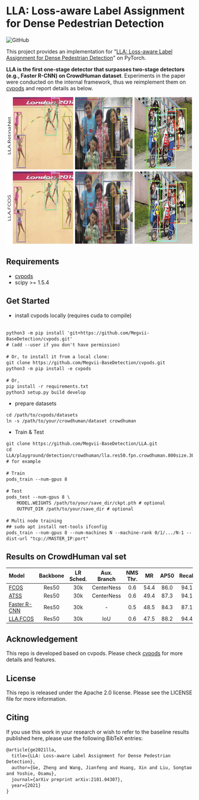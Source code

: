 # LLA: Loss-aware Label Assignment for Dense Pedestrian Detection

![GitHub](https://img.shields.io/github/license/Megvii-BaseDetection/DeFCN)

This project provides an implementation for "[LLA: Loss-aware Label Assignment for Dense Pedestrian Detection](https://arxiv.org/abs/2101.04307)" on PyTorch. 

**LLA is the first one-stage detector that surpasses two-stage detectors (e.g., Faster R-CNN) on CrowdHuman dataset**. Experiments in the paper were conducted on the internal framework, thus we reimplement them on [cvpods](https://github.com/Megvii-BaseDetection/cvpods) and report details as below.

<img src="./result.png" width="800" height="400">

## Requirements
* [cvpods](https://github.com/Megvii-BaseDetection/cvpods)
* scipy >= 1.5.4

## Get Started

* install cvpods locally (requires cuda to compile)
```shell

python3 -m pip install 'git+https://github.com/Megvii-BaseDetection/cvpods.git'
# (add --user if you don't have permission)

# Or, to install it from a local clone:
git clone https://github.com/Megvii-BaseDetection/cvpods.git
python3 -m pip install -e cvpods

# Or,
pip install -r requirements.txt
python3 setup.py build develop
```

* prepare datasets
```shell
cd /path/to/cvpods/datasets
ln -s /path/to/your/crowdhuman/dataset crowdhuman
```

* Train & Test
```shell
git clone https://github.com/Megvii-BaseDetection/LLA.git
cd LLA/playground/detection/crowdhuman/lla.res50.fpn.crowdhuman.800size.30k  # for example

# Train
pods_train --num-gpus 8

# Test
pods_test --num-gpus 8 \
    MODEL.WEIGHTS /path/to/your/save_dir/ckpt.pth # optional
    OUTPUT_DIR /path/to/your/save_dir # optional

# Multi node training
## sudo apt install net-tools ifconfig
pods_train --num-gpus 8 --num-machines N --machine-rank 0/1/.../N-1 --dist-url "tcp://MASTER_IP:port"

```

## Results on CrowdHuman val set

| Model | Backbone | LR Sched. | Aux. Branch | NMS Thr. | MR | AP50 |  Recall | Download |
|:------| :----:   | :----: |:---:| :---:| :---:|:---:| :---: | :--------: |
|  [FCOS]((https://github.com/Joker316701882/LLA/tree/main/playground/detection/crowdhuman/fcos.res50.fpn.crowdhuman.800size.30k)) | Res50   | 30k       | CenterNess | 0.6 | 54.4     |  86.0       | 94.1    | weights |
|  [ATSS](https://github.com/Joker316701882/LLA/tree/main/playground/detection/crowdhuman/atss.res50.fpn.crowdhuman.800size.30k) | Res50   | 30k       | CenterNess | 0.6 | 49.4     |  87.3       | 94.1    | weights |
| [Faster R-CNN](https://github.com/Megvii-BaseDetection/cvpods/tree/master/playground/detection/crowdhuman/rcnn/faster_rcnn.res50.fpn.crowdhuman.800size.1x) | Res50  | 30k | -       | 0.5 | 48.5         |   84.3    | 87.1       |  weights    |
| [LLA.FCOS](https://github.com/Joker316701882/LLA/tree/main/playground/detection/crowdhuman/lla.res50.fpn.crowdhuman.800size.30k) | Res50 | 30k       | IoU        | 0.6 |47.5  | 88.2    | 94.4 | [weights](https://megvii-my.sharepoint.cn/:u:/g/personal/gezheng_megvii_com/EdVJdAm0RINGnS5LoroQ2eUBg-Gwcaf7sbSl7eu7QX35rw) |

## Acknowledgement
This repo is developed based on cvpods. Please check [cvpods](https://github.com/Megvii-BaseDetection/cvpods) for more details and features.

## License
This repo is released under the Apache 2.0 license. Please see the LICENSE file for more information.

## Citing
If you use this work in your research or wish to refer to the baseline results published here, please use the following BibTeX entries:
```
@article{ge2021lla,
  title={LLA: Loss-aware Label Assignment for Dense Pedestrian Detection},
  author={Ge, Zheng and Wang, Jianfeng and Huang, Xin and Liu, Songtao and Yoshie, Osamu},
  journal={arXiv preprint arXiv:2101.04307},
  year={2021}
}
```
